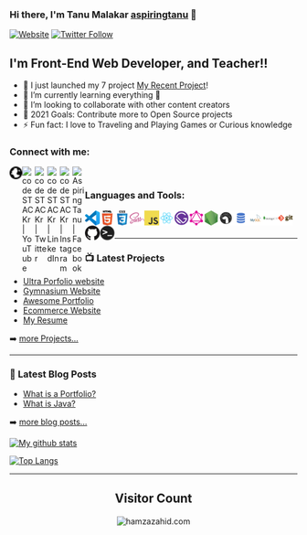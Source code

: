 ### Hi there, I'm Tanu Malakar [aspiringtanu][website] 👋

[![Website](https://img.shields.io/website?label=aspiring_tanu&style=for-the-badge&url=https%3A%2F%2Ffolio24.blogspot.com)](https://tanumalakar.blogspot.com/)
[![Twitter Follow](https://img.shields.io/twitter/follow/malakartanu?color=1DA1F2&logo=twitter&style=for-the-badge)](https://twitter.com/intent/follow?original_referer=https%3A%2F%2Fgithub.com%2FcodeSTACKr&screen_name=malakartanu)

## I'm Front-End Web Developer, and Teacher!!

- 🔭 I just launched my 7 project  [My Recent Project][course]!
- 🌱 I’m currently learning everything 🤣
- 👯 I’m looking to collaborate with other content creators
- 🥅 2021 Goals: Contribute more to Open Source projects
- ⚡ Fun fact: I love to Traveling and Playing Games or Curious knowledge


### Connect with me:

[<img align="left" alt="codeSTACKr.com" width="22px" src="https://raw.githubusercontent.com/iconic/open-iconic/master/svg/globe.svg" />][website]
[<img align="left" alt="codeSTACKr | YouTube" width="22px" src="https://cdn.jsdelivr.net/npm/simple-icons@v3/icons/youtube.svg" />][youtube]
[<img align="left" alt="codeSTACKr | Twitter" width="22px" src="https://cdn.jsdelivr.net/npm/simple-icons@v3/icons/twitter.svg" />][twitter]
[<img align="left" alt="codeSTACKr | LinkedIn" width="22px" src="https://cdn.jsdelivr.net/npm/simple-icons@v3/icons/linkedin.svg" />][linkedin]
[<img align="left" alt="codeSTACKr | Instagram" width="22px" src="https://cdn.jsdelivr.net/npm/simple-icons@v3/icons/instagram.svg" />][instagram]
[<img align="left" alt="AspiringTanu | Facebook" width="22px" src="https://cdn.jsdelivr.net/npm/simple-icons@v3/icons/facebook.svg" />](https://www.facebook.com/AspiringTanu/)

<br />

### Languages and Tools:

[<img align="left" alt="Visual Studio Code" width="26px" src="https://raw.githubusercontent.com/github/explore/80688e429a7d4ef2fca1e82350fe8e3517d3494d/topics/visual-studio-code/visual-studio-code.png" />][webdevplaylist]
[<img align="left" alt="HTML5" width="26px" src="https://raw.githubusercontent.com/github/explore/80688e429a7d4ef2fca1e82350fe8e3517d3494d/topics/html/html.png" />][webdevplaylist]
[<img align="left" alt="CSS3" width="26px" src="https://raw.githubusercontent.com/github/explore/80688e429a7d4ef2fca1e82350fe8e3517d3494d/topics/css/css.png" />][cssplaylist]
[<img align="left" alt="Sass" width="26px" src="https://raw.githubusercontent.com/github/explore/80688e429a7d4ef2fca1e82350fe8e3517d3494d/topics/sass/sass.png" />][cssplaylist]
[<img align="left" alt="JavaScript" width="26px" src="https://raw.githubusercontent.com/github/explore/80688e429a7d4ef2fca1e82350fe8e3517d3494d/topics/javascript/javascript.png" />][jsplaylist]
[<img align="left" alt="React" width="26px" src="https://raw.githubusercontent.com/github/explore/80688e429a7d4ef2fca1e82350fe8e3517d3494d/topics/react/react.png" />][reactplaylist]
[<img align="left" alt="Gatsby" width="26px" src="https://raw.githubusercontent.com/github/explore/e94815998e4e0713912fed477a1f346ec04c3da2/topics/gatsby/gatsby.png" />][webdevplaylist]
[<img align="left" alt="GraphQL" width="26px" src="https://raw.githubusercontent.com/github/explore/80688e429a7d4ef2fca1e82350fe8e3517d3494d/topics/graphql/graphql.png" />][webdevplaylist]
[<img align="left" alt="Node.js" width="26px" src="https://raw.githubusercontent.com/github/explore/80688e429a7d4ef2fca1e82350fe8e3517d3494d/topics/nodejs/nodejs.png" />][webdevplaylist]
[<img align="left" alt="Deno" width="26px" src="https://raw.githubusercontent.com/github/explore/361e2821e2dea67711cde99c9c40ed357061cf27/topics/deno/deno.png" />][webdevplaylist]
[<img align="left" alt="SQL" width="26px" src="https://raw.githubusercontent.com/github/explore/80688e429a7d4ef2fca1e82350fe8e3517d3494d/topics/sql/sql.png" />][webdevplaylist]
[<img align="left" alt="MySQL" width="26px" src="https://raw.githubusercontent.com/github/explore/80688e429a7d4ef2fca1e82350fe8e3517d3494d/topics/mysql/mysql.png" />][webdevplaylist]
[<img align="left" alt="MongoDB" width="26px" src="https://raw.githubusercontent.com/github/explore/80688e429a7d4ef2fca1e82350fe8e3517d3494d/topics/mongodb/mongodb.png" />][webdevplaylist]
[<img align="left" alt="Git" width="26px" src="https://raw.githubusercontent.com/github/explore/80688e429a7d4ef2fca1e82350fe8e3517d3494d/topics/git/git.png" />][webdevplaylist]
[<img align="left" alt="GitHub" width="26px" src="https://raw.githubusercontent.com/github/explore/78df643247d429f6cc873026c0622819ad797942/topics/github/github.png" />][webdevplaylist]
[<img align="left" alt="Terminal" width="26px" src="https://raw.githubusercontent.com/github/explore/80688e429a7d4ef2fca1e82350fe8e3517d3494d/topics/terminal/terminal.png" />][webdevplaylist]

<br />
<br />

---

### 📺 Latest Projects

<!-- YOUTUBE:START -->
- [Ultra Porfolio website](https://tanumalakar.github.io/ultra-profile/)
- [Gymnasium Website](https://tanumalakar.github.io/Gymnasium/)
- [Awesome Portfolio](https://tanumalakar.github.io/awesome-portfolio/)
- [Ecommerce Website](https://tanumalakar.github.io/ecommerce-website/)
- [My Resume](https://tanumalakar.github.io/resume/)
<!-- YOUTUBE:END -->

➡️ [more Projects...](https://github.com/tanumalakar)

---

### 📕 Latest Blog Posts

<!-- BLOG-POST-LIST:START -->
- [What is a Portfolio?](https://webinartanu.blogspot.com/2021/05/what-is-portfolio.html)
- [What is Java?](https://webinartanu.blogspot.com/2021/05/what-is-java.html)

<!-- BLOG-POST-LIST:END -->

➡️ [more blog posts...](https://webinartanu.blogspot.com/#main-wrapper)


[![My github stats](https://github-readme-stats.vercel.app/api?username=tanumalakar&count_private=true&show_icons=true&hide_border=true)](https://github.com/tanumalakar)

[![Top Langs](https://github-readme-stats.vercel.app/api/top-langs/?username=tanumalakar&layout=compact&hide_border=true)](https://github.com/tanumalakar)

---

<h2 align="center">Visitor Count</h2>
<p align="center">
  <img align="center" alt="hamzazahid.com" width="40%" src="https://profile-counter.glitch.me/tanumalakar/count.svg" />
</p>


[website]: https://tanumalakar.github.io/my-website/
[course]: https://github.com/tanumalakar
[twitter]: https://twitter.com/malakartanu
[youtube]: https://www.youtube.com/channel/UCsUPDkvfIieiRyBAl-3y2Ug
[instagram]: https://instagram.com/aspiring_tanu/
[linkedin]: https://www.linkedin.com/in/tanumalakar/
[webdevplaylist]: https://www.youtube.com/playlist?list=PLkwxH9e_vrAJ0WbEsFA9W3I1W-g_BTsbt
[jsplaylist]: https://www.youtube.com/playlist?list=PLkwxH9e_vrALRJKu7wfXby3MKeflhTu6B
[cssplaylist]: https://www.youtube.com/playlist?list=PLkwxH9e_vrALSdvZuEh6gqQdmDoDIoqz4
[reactplaylist]: https://www.youtube.com/playlist?list=PLkwxH9e_vrAK4TdffpxKY3QGyHCpxFcQ0
